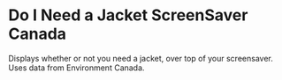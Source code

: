 # Do I Need a Jacket ScreenSaver Canada
 Displays whether or not you need a jacket, over top of your screensaver.
 Uses data from Environment Canada.